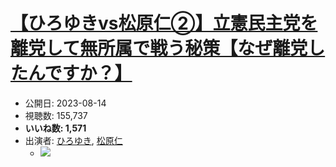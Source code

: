 # [【ひろゆきvs松原仁②】立憲民主党を離党して無所属で戦う秘策【なぜ離党したんですか？】](https://www.youtube.com/watch?v=rbYql3rs6JU)
-   公開日: 2023-08-14
-   視聴数: 155,737
-   **いいね数: 1,571**
-   出演者: [ひろゆき](/rehacq_fan/people/ひろゆき "wikilink"), [松原仁](/rehacq_fan/people/松原仁 "wikilink")
    - [![](https://img.youtube.com/vi/rbYql3rs6JU/hqdefault.jpg)](https://www.youtube.com/watch?v=rbYql3rs6JU)
